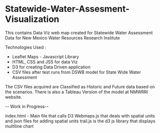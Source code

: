 # Statewide-Water-Assesment-Visualization
This contains Data Viz web map created for Statewide Water Assessment Data for New Mexico Water Resources Research Institute

Technologies Used :
* Leaflet Maps - Javascript Library
* HTML, CSS and JSS for data Viz
* D3 for creating Data Driven application
* CSV files after test runs from DSWB model for State Wide Water Assessment

The CSV files acquired are Classified as Historic and Future data based on the scenarios. 
There is also a Tableau Version of the model at NMWRRI website.

-- Work in Progress--

index.html - Main file that calls D3
Webmaps.js that deals with spatial units and json files for adding spatial units
trail.js is the d3 js library that displays multiline chart 

